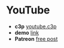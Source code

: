 # YouTube

* **c3p** [youtube.c3p](source/c3p/youtube.c3p)
* **demo** [link](demo)
* **Patreon** [free post](https://www.patreon.com/posts/46901116)
